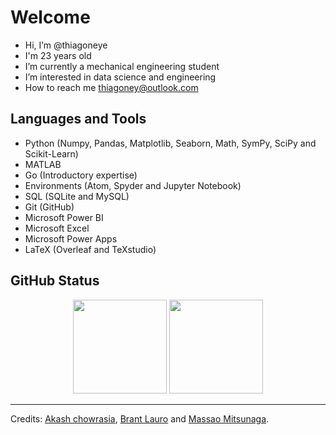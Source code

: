 # Welcome

- Hi, I’m @thiagoneye
- I'm 23 years old
- I’m currently a mechanical engineering student
- I’m interested in data science and engineering
- How to reach me thiagoney@outlook.com

## Languages and Tools

- Python (Numpy, Pandas, Matplotlib, Seaborn, Math, SymPy, SciPy and Scikit-Learn)
- MATLAB
- Go (Introductory expertise)
- Environments (Atom, Spyder and Jupyter Notebook)
- SQL (SQLite and MySQL)
- Git (GitHub)
- Microsoft Power BI
- Microsoft Excel
- Microsoft Power Apps
- LaTeX (Overleaf and TeXstudio)

## GitHub Status

<p align= "center">
  <img height= "150" src="https://github-readme-stats.vercel.app/api?username=thiagoneye&theme=react&show_icons=true&include_all_commits=true" />
  <img height= "150" src="https://github-readme-stats.vercel.app/api/top-langs/?username=thiagoneye&theme=react&layout=compact" />
</p>

---

[comment]: <> (<p align="left"> <img src="https://komarev.com/ghpvc/?username=thiagoneye" alt="thiagoneye" /> </p>)

Credits: [Akash chowrasia](https://github.com/Akash-chowrasia), [Brant Lauro](https://github.com/BrantLauro) and [Massao Mitsunaga](https://github.com/MassaoMitsunaga).

<!---
thiagoneye/thiagoneye is a ✨ special ✨ repository because its `README.md` (this file) appears on your GitHub profile.
You can click the Preview link to take a look at your changes.
--->
